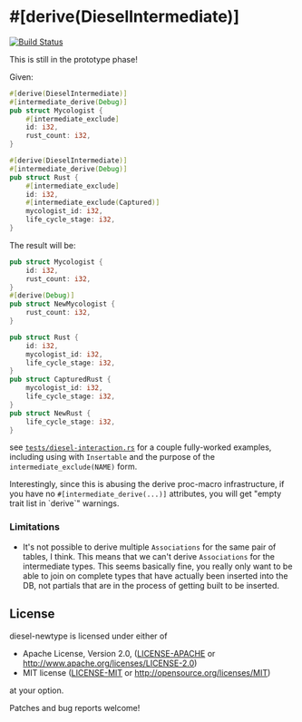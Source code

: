 # #[derive(DieselIntermediate)]

[![Build Status](https://travis-ci.org/quodlibetor/diesel-derive-intermediate.svg?branch=master)](https://travis-ci.org/quodlibetor/diesel-derive-intermediate)

This is still in the prototype phase!

Given:

```rust
#[derive(DieselIntermediate)]
#[intermediate_derive(Debug)]
pub struct Mycologist {
    #[intermediate_exclude]
    id: i32,
    rust_count: i32,
}

#[derive(DieselIntermediate)]
#[intermediate_derive(Debug)]
pub struct Rust {
    #[intermediate_exclude]
    id: i32,
    #[intermediate_exclude(Captured)]
    mycologist_id: i32,
    life_cycle_stage: i32,
}
```

The result will be:

```rust
pub struct Mycologist {
    id: i32,
    rust_count: i32,
}
#[derive(Debug)]
pub struct NewMycologist {
    rust_count: i32,
}

pub struct Rust {
    id: i32,
    mycologist_id: i32,
    life_cycle_stage: i32,
}
pub struct CapturedRust {
    mycologist_id: i32,
    life_cycle_stage: i32,
}
pub struct NewRust {
    life_cycle_stage: i32,
}
```

see [`tests/diesel-interaction.rs`](tests/diesel-interaction.rs) for a couple
fully-worked examples, including using with `Insertable` and the purpose of the
`intermediate_exclude(NAME)` form.

Interestingly, since this is abusing the derive proc-macro infrastructure, if
you have no `#[intermediate_derive(...)]` attributes, you will get
"empty trait list in \`derive\`" warnings.

### Limitations

* It's not possible to derive multiple `Associations` for the same pair of
  tables, I think. This means that we can't derive `Associations` for the
  intermediate types. This seems basically fine, you really only want to be
  able to join on complete types that have actually been inserted into the DB,
  not partials that are in the process of getting built to be inserted.

## License

diesel-newtype is licensed under either of

 * Apache License, Version 2.0, ([LICENSE-APACHE](LICENSE-APACHE) or
   http://www.apache.org/licenses/LICENSE-2.0)
 * MIT license ([LICENSE-MIT](LICENSE-MIT) or
   http://opensource.org/licenses/MIT)

at your option.

Patches and bug reports welcome!
